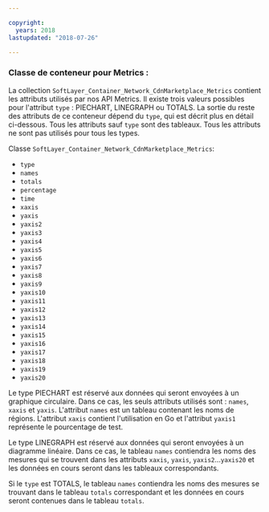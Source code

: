 ```yaml
---

copyright:
  years: 2018
lastupdated: "2018-07-26"

---
```


### Classe de conteneur pour Metrics :
La collection `SoftLayer_Container_Network_CdnMarketplace_Metrics` contient les attributs utilisés par nos API Metrics. Il existe trois valeurs possibles pour l'attribut `type` : PIECHART, LINEGRAPH ou TOTALS. La sortie du reste des attributs de ce conteneur dépend du `type`, qui est décrit plus en détail ci-dessous. Tous les attributs sauf `type` sont des tableaux. Tous les attributs ne sont pas utilisés pour tous les types.

Classe `SoftLayer_Container_Network_CdnMarketplace_Metrics`:
* `type`
* `names`
* `totals`
* `percentage`
* `time`
* `xaxis`
* `yaxis`
* `yaxis2`
* `yaxis3`
* `yaxis4`
* `yaxis5`
* `yaxis6`
* `yaxis7`
* `yaxis8`
* `yaxis9`
* `yaxis10`
* `yaxis11`
* `yaxis12`
* `yaxis13`
* `yaxis14`
* `yaxis15`
* `yaxis16`
* `yaxis17`
* `yaxis18`
* `yaxis19`
* `yaxis20`

Le type PIECHART est réservé aux données qui seront envoyées à un graphique circulaire. Dans ce cas, les seuls attributs utilisés sont : `names`, `xaxis` et `yaxis`. L'attribut `names` est un tableau contenant les noms de régions. L'attribut `xaxis` contient l'utilisation en Go et l'attribut `yaxis1` représente le pourcentage de test.


Le type LINEGRAPH est réservé aux données qui seront envoyées à un diagramme linéaire. Dans ce cas, le tableau `names` contiendra les noms des mesures qui se trouvent dans les attributs `xaxis`, `yaxis`, `yaxis2`...`yaxis20` et les données en cours seront dans les tableaux correspondants.


Si le `type` est TOTALS, le tableau `names` contiendra les noms des mesures se trouvant dans le tableau `totals` correspondant et les données en cours seront contenues dans le tableau `totals`.
